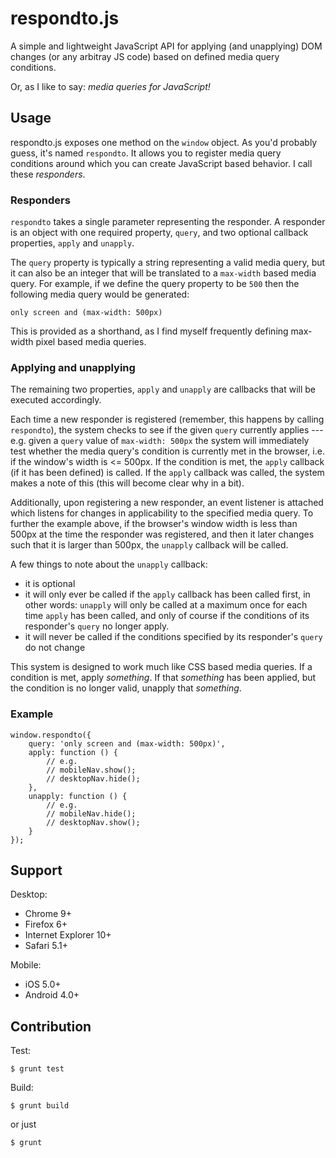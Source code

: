 # respondto.js

A simple and lightweight JavaScript API for applying (and unapplying) DOM changes (or any arbitray JS code) based on defined media query conditions.

Or, as I like to say: *media queries for JavaScript!*

## Usage

respondto.js exposes one method on the `window` object. As you'd probably guess, it's named `respondto`. It allows you to register media query conditions around which you can create JavaScript based behavior. I call these *responders*.

### Responders

`respondto` takes a single parameter representing the responder. A responder is an object with one required property, `query`, and two optional callback properties, `apply` and `unapply`.

The `query` property is typically a string representing a valid media query, but it can also be an integer that will be translated to a `max-width` based media query. For example, if we define the query property to be `500` then the following media query would be generated:

	only screen and (max-width: 500px)

This is provided as a shorthand, as I find myself frequently defining max-width pixel based media queries.

### Applying and unapplying

The remaining two properties, `apply` and `unapply` are callbacks that will be executed accordingly.

Each time a new responder is registered (remember, this happens by calling `respondto`), the system checks to see if the given `query` currently applies --- e.g. given a `query` value of `max-width: 500px` the system will immediately test whether the media query's condition is currently met in the browser, i.e. if the window's width is <= 500px. If the condition is met, the `apply` callback (if it has been defined) is called. If the `apply` callback was called, the system makes a note of this (this will become clear why in a bit).

Additionally, upon registering a new responder, an event listener is attached which listens for changes in applicability to the specified media query. To further the example above, if the browser's window width is less than 500px at the time the responder was registered, and then it later changes such that it is larger than 500px, the `unapply` callback will be called.

A few things to note about the `unapply` callback:

- it is optional
- it will only ever be called if the `apply` callback has been called first, in other words: `unapply` will only be called at a maximum once for each time `apply` has been called, and only of course if the conditions of its responder's `query` no longer apply.
- it will never be called if the conditions specified by its responder's `query` do not change

This system is designed to work much like CSS based media queries. If a condition is met, apply *something*. If that *something* has been applied, but the condition is no longer valid, unapply that *something*.

### Example

	window.respondto({
		query: 'only screen and (max-width: 500px)',
		apply: function () {
			// e.g.
			// mobileNav.show();
			// desktopNav.hide();
		},
		unapply: function () {
			// e.g.
			// mobileNav.hide();
			// desktopNav.show();
		}
	});

## Support

Desktop:

- Chrome 9+
- Firefox 6+
- Internet Explorer 10+
- Safari 5.1+

Mobile:

- iOS 5.0+
- Android 4.0+

## Contribution

Test:

	$ grunt test

Build:

	$ grunt build

or just

	$ grunt